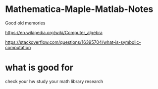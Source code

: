 # Mathematica-Maple-Matlab-Notes
Good old memories

https://en.wikipedia.org/wiki/Computer_algebra

https://stackoverflow.com/questions/16395704/what-is-symbolic-computation

# what is good for

check your hw
study
your math library
research
